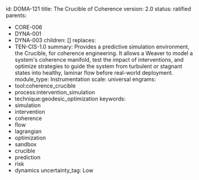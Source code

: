 id: DOMA-121
title: The Crucible of Coherence
version: 2.0
status: ratified
parents:
- CORE-006
- DYNA-001
- DYNA-003
children: []
replaces:
- TEN-CIS-1.0
summary: Provides a predictive simulation environment, the Crucible, for coherence
  engineering. It allows a Weaver to model a system's coherence manifold, test the
  impact of interventions, and optimize strategies to guide the system from turbulent
  or stagnant states into healthy, laminar flow before real-world deployment.
module_type: Instrumentation
scale: universal
engrams:
- tool:coherence_crucible
- process:intervention_simulation
- technique:geodesic_optimization
keywords:
- simulation
- intervention
- coherence
- flow
- lagrangian
- optimization
- sandbox
- crucible
- prediction
- risk
- dynamics
uncertainty_tag: Low